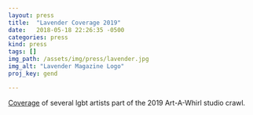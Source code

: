 ```yaml
---
layout: press
title:  "Lavender Coverage 2019"
date:   2018-05-18 22:26:35 -0500
categories: press
kind: press
tags: []
img_path: /assets/img/press/lavender.jpg
img_alt: "Lavender Magazine Logo"
proj_key: gend

---
```

[Coverage](https://www.lavendermagazine.com/our-scene/kickstart-my-art/) of several lgbt artists part of the 2019 Art-A-Whirl studio crawl.